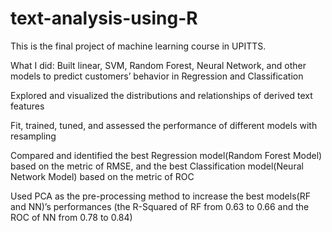 # text-analysis-using-R
This is the final project of machine learning course in UPITTS.  

What I did:
  Built linear, SVM, Random Forest, Neural Network, and other models to predict customers’ behavior in Regression and Classification
  
  Explored and visualized the distributions and relationships of derived text features
  
  Fit, trained, tuned, and assessed the performance of different models with resampling
  
  Compared and identified the best Regression model(Random Forest Model) based on the metric of RMSE, and the best Classification model(Neural Network Model) based on the metric of ROC
  
  Used PCA as the pre-processing method to increase the best models(RF and NN)’s performances (the R-Squared of RF from 0.63 to 0.66 and the ROC of NN from 0.78 to 0.84)

